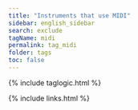 ```yaml
---
title: "Instruments that use MIDI"
sidebar: english_sidebar
search: exclude
tagName: midi
permalink: tag_midi
folder: tags
toc: false
---
```

{% include taglogic.html %}

{% include links.html %}

